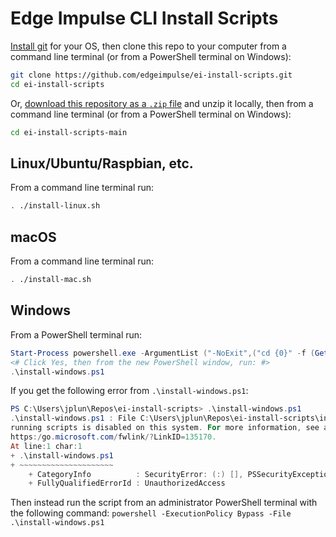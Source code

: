 # Edge Impulse CLI Install Scripts

[Install git](https://git-scm.com/book/en/v2/Getting-Started-Installing-Git) for your OS, then clone this repo to your computer from a command line terminal (or from a PowerShell terminal on Windows):

```sh
git clone https://github.com/edgeimpulse/ei-install-scripts.git
cd ei-install-scripts
```

Or, [download this repository as a `.zip` file](https://github.com/edgeimpulse/ei-install-scripts/archive/refs/heads/main.zip) and unzip it locally, then from a command line terminal (or from a PowerShell terminal on Windows):

```sh
cd ei-install-scripts-main
```

## Linux/Ubuntu/Raspbian, etc.

From a command line terminal run:

```sh
. ./install-linux.sh
```

## macOS

From a command line terminal run:

```sh
. ./install-mac.sh
```

## Windows

From a PowerShell terminal run:

```powershell
Start-Process powershell.exe -ArgumentList ("-NoExit",("cd {0}" -f (Get-Location).path)) -Verb RunAs
<# Click Yes, then from the new PowerShell window, run: #>
.\install-windows.ps1
```

If you get the following error from `.\install-windows.ps1`:

```powershell
PS C:\Users\jplun\Repos\ei-install-scripts> .\install-windows.ps1
.\install-windows.ps1 : File C:\Users\jplun\Repos\ei-install-scripts\install-windows.ps1 cannot be loaded because
running scripts is disabled on this system. For more information, see about_Execution_Policies at
https:/go.microsoft.com/fwlink/?LinkID=135170.
At line:1 char:1
+ .\install-windows.ps1
+ ~~~~~~~~~~~~~~~~~~~~~
    + CategoryInfo          : SecurityError: (:) [], PSSecurityException
    + FullyQualifiedErrorId : UnauthorizedAccess
```

Then instead run the script from an administrator PowerShell terminal with the following command: `powershell -ExecutionPolicy Bypass -File .\install-windows.ps1`
